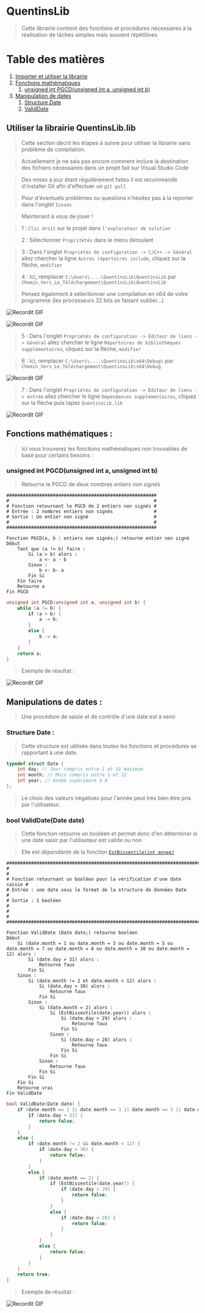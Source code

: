 # QuentinsLib

> Cette librairie contient des fonctions et procédures nécessaires à la réalisation de tâches simples mais souvent répétitives

# Table des matières

1. [Importer et utiliser la librairie](#use_library)
2. [Fonctions mathématiques](#maths)
	1. [unsigned int PGCD(unsigned int a, unsigned int b)](#pgcd)
3. [Manipulation de dates](#dates)
	1. [Structure Date](#date_struct)
	2. [ValidDate](#valid_date)

## Utiliser la librairie QuentinsLib.lib <a name="use_library"></a>

> Cette section décrit les étapes à suivre pour utiliser la librairie sans problème de compilation.

> Actuellement je ne sais pas encore comment inclure la destination des fichiers nécessaires dans un projet fait sur Visual Studio Code

> Des mises à jour étant régulièrement faites il est recommandé d'installer Git afin d'effectuer un `git pull`

> Pour d'éventuels problèmes ou questions n'hésitez pas à la reporter dans l'onglet `Issues`

> Maintenant à vous de jouer !

> 1 : `Clic droit` sur le projet dans `l'explorateur de solution`

> 2 : Sélectionner `Propritétés` dans le menu déroulant

> 3 : Dans l'onglet `Propriétés de configuration -> C/C++ -> Général` allez chercher la ligne `Autres répertoires include`, cliquez sur la flèche, `modifier`

> 4 : Ici, remplacer `C:\Users\....\QuentinsLib\QuentinsLib` par `Chemin_Vers_Le_Téléchargement\QuentinsLib\QuentinsLib`

> Pensez également à sélectionner une compilation en x64 de votre programme (les processeurs 32 bits se faisant oublier...)

![Recordit GIF](http://recordit.co/a5oktr0R2T.gif)

![Recordit GIF](http://recordit.co/f4vnlUbbMp.gif)

> 5 : Dans l'onglet `Propriétés de configuration -> Éditeur de liens -> Général` allez chercher le ligne `Répertoires de bibliothèques supplémentaires`, cliquez sur la flèche, `modifier`

> 6 : Ici, remplacer `C:\Users\....\QuentinsLib\x64\Debug\` par `Chemin_Vers_Le_Téléchargement\QuentinsLib\x64\Debug`

![Recordit GIF](http://recordit.co/suPAP77Xce.gif)

> 7 : Dans l'onglet `Propriétés de configuration -> Éditeur de liens -> entrée` allez chercher le ligne `Dépendances supplémentaires`, cliquez sur la flèche puis tapez `QuentinsLib.lib`

![Recordit GIF](http://recordit.co/6cznfMh6mx.gif)

## Fonctions mathématiques : <a name="maths"></a>

> Ici vous trouverez les fonctions mathématiques non trouvables de base pour certains besoins : 

### unsigned int PGCD(unsigned int a, unsigned int b) <a name="pgcd"></a>

> Retourne le PGCD de deux nombres *entiers _non signés_*

```text
#######################################################
#                                                     #
# Fonction retournant le PGCD de 2 entiers non signés #
# Entrée : 2 nombres entiers non signés               #
# Sortie : Un entier non signé                        #
#                                                     #
#######################################################

Fonction PGCD(a, b : entiers non signés;) retourne entier non signé
Début
	Tant que (a != b) faire :
		Si (a > b) alors :
			a <- a - b
		Sinon :
			b <- b- a
		Fin Si
	Fin faire
	Retourne a
Fin PGCD
```

```c++
unsigned int PGCD(unsigned int a, unsigned int b) {
	while (a != b) {
		if (a > b) {
			a -= b;
		}
		else {
			b -= a;
		}
	}
	return a;
}
```

> Exemple de résultat : 

![Recordit GIF](http://recordit.co/6WOSjMCtPr.gif)

## Manipulations de dates : <a name="dates"></a>

> Une procédure de saisie et de contrôle d'une date est à venir

### Structure Date : <a name="date_struct"></a>

> Cette structure est utilisée dans toutes les fonctions et procédures se rapportant à une date.

```c++
typedef struct Date {
	int day; // Jour compris entre 1 et 31 maximum
	int month; // Mois compris entre 1 et 12
	int year; // Année supérieure à 0
};
```

> Le choix des valeurs négatives pour l'année peut très bien être pris par l'utilisateur.

### bool ValidDate(Date date) <a name="valid_date"></a>

> Cette fonction retourne un booléen et permet donc d'en déterminer si une date saisir par l'utilisateur est valide ou non

> Elle est *dépendante* de la fonction <a href="bissext">`EstBissextile(int annee)`</a>

```text
#########################################################################
#                                                                       #
# Fonction retournant un booléen pour la vérification d'une date saisie #
# Entrée : une date sous le format de la structure de données Date      #
# Sortie : 1 booléen                                                    #
#                                                                       #
#########################################################################

Fonction ValidDate (Date date;) retourne booléen
Début
	Si (date.month = 1 ou date.month = 3 ou date.month = 5 ou date.month = 7 ou date.month = 8 ou date.month = 10 ou date.month = 12) alors :
		Si (date.day > 31) alors :
			Retourne faux
		Fin Si
	Sinon :
		Si (date.month != 2 et date.month < 12) alors :
			Si (date.day > 30) alors :
				Retourne faux
			Fin Si
		Sinon :
			Si (date.month = 2) alors :
				Si (EstBissextile(date.year)) alors :
					Si (date.day > 29) alors :
						Retourne faux
					Fin Si
				Sinon :
					Si (date.day > 28) alors :
						Retourne faux
					Fin Si
				Fin Si
			Sinon :
				Retourne faux
			Fin Si
		Fin Si
	Fin Si
	Retourne vrai
Fin ValidDate
```

```c++
bool ValidDate(Date date) {
	if (date.month == 1 || date.month == 3 || date.month == 5 || date.month == 7 || date.month == 8 || date.month == 10 || date.month == 12) {
		if (date.day > 31) {
			return false;
		}
	}
	else {
		if (date.month != 2 && date.month < 12) {
			if (date.day > 30) {
				return false;
			}
		}
		else {
			if (date.month == 2) {
				if (EstBissextile(date.year)) {
					if (date.day > 29) {
						return false;
					}
				}
				else {
					if (date.day > 28) {
						return false;
					}
				}
			}
			else {
				return false;
			}
		}
	}
	return true;
}
```

> Exemple de résultat : 

![Recordit GIF](http://recordit.co/9kNhJrbO1L.gif)